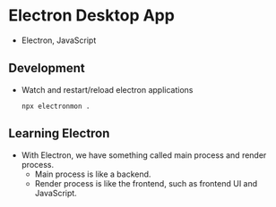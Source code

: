 # Electron Desktop App

- Electron, JavaScript

## Development

- Watch and restart/reload electron applications
  ```
  npx electronmon .
  ```

## Learning Electron

- With Electron, we have something called main process and render process.
  - Main process is like a backend.
  - Render process is like the frontend, such as frontend UI and JavaScript.
